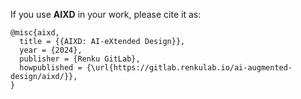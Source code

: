 If you use **AIXD** in your work, please cite it as:

```
@misc{aixd,
  title = {{AIXD: AI-eXtended Design}},
  year = {2024},
  publisher = {Renku GitLab},
  howpublished = {\url{https://gitlab.renkulab.io/ai-augmented-design/aixd/}},
}
```